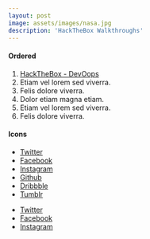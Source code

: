 ```yaml
---
layout: post
image: assets/images/nasa.jpg
description: 'HackTheBox Walkthroughs'
---
```


<h4>Ordered</h4>
<ol>
  <li><a href="DevOops">HackTheBox - DevOops</a></li>
  <li>Etiam vel lorem sed viverra.</li>
  <li>Felis dolore viverra.</li>
  <li>Dolor etiam magna etiam.</li>
  <li>Etiam vel lorem sed viverra.</li>
  <li>Felis dolore viverra.</li>
</ol>

<h4>Icons</h4>
<ul class="icons">
  <li><a href="#" class="icon fa-twitter"><span class="label">Twitter</span></a></li>
  <li><a href="#" class="icon fa-facebook"><span class="label">Facebook</span></a></li>
  <li><a href="#" class="icon fa-instagram"><span class="label">Instagram</span></a></li>
  <li><a href="#" class="icon fa-github"><span class="label">Github</span></a></li>
  <li><a href="#" class="icon fa-dribbble"><span class="label">Dribbble</span></a></li>
  <li><a href="#" class="icon fa-tumblr"><span class="label">Tumblr</span></a></li>
</ul>
<ul class="icons">
  <li><a href="#" class="icon alt fa-twitter"><span class="label">Twitter</span></a></li>
  <li><a href="#" class="icon alt fa-facebook"><span class="label">Facebook</span></a></li>
  <li><a href="#" class="icon alt fa-instagram"><span class="label">Instagram</span></a></li>
</ul>
